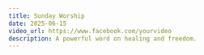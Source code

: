 ```yaml
---
title: Sunday Worship
date: 2025-06-15
video_url: https://www.facebook.com/yourvideo
description: A powerful word on healing and freedom.
---
```


